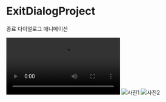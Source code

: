 # ExitDialogProject
종료 다이얼로그 애니메이션

![영상](https://user-images.githubusercontent.com/85792293/174029815-144a46bc-3518-44ac-9a93-de5d9aa0bcc0.mp4)
![사진1](https://user-images.githubusercontent.com/85792293/174029880-502a148c-1493-42b4-a6b4-8d1dc17b2888.jpeg)
![사진2](https://user-images.githubusercontent.com/85792293/174030009-8d4db04a-024f-4935-bf54-a55fbfcbd294.jpeg)
